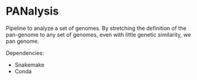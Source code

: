 # PANalysis
Pipeline to analyze a set of genomes.
By stretching the definition of the pan-genome to any set of genomes, even with little genetic similarity, we  pan genome.

Dependencies:
 - Snakemake
 - Conda


